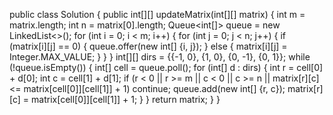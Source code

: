 public class Solution {
public int[][] updateMatrix(int[][] matrix) {
int m = matrix.length;
int n = matrix[0].length;
Queue<int[]> queue = new LinkedList<>();
for (int i = 0; i < m; i++) {
for (int j = 0; j < n; j++) {
if (matrix[i][j] == 0) {
queue.offer(new int[] {i, j});
}
else {
matrix[i][j] = Integer.MAX_VALUE;
}
}
}
int[][] dirs = {{-1, 0}, {1, 0}, {0, -1}, {0, 1}};
while (!queue.isEmpty()) {
int[] cell = queue.poll();
for (int[] d : dirs) {
int r = cell[0] + d[0];
int c = cell[1] + d[1];
if (r < 0 || r >= m || c < 0 || c >= n ||
matrix[r][c] <= matrix[cell[0]][cell[1]] + 1) continue;
queue.add(new int[] {r, c});
matrix[r][c] = matrix[cell[0]][cell[1]] + 1;
}
}
return matrix;
}
}